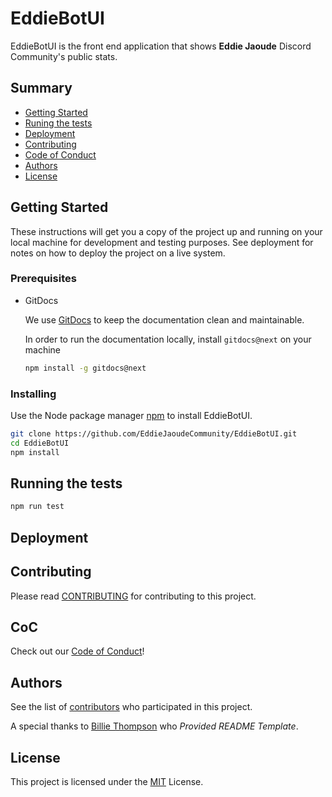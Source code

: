 # EddieBotUI

EddieBotUI is the front end application that shows **Eddie Jaoude** Discord Community's public stats.

## Summary

- [Getting Started](#getting-started)
- [Runing the tests](#running-the-tests)
- [Deployment](#deployment)
- [Contributing](#contributing)
- [Code of Conduct](#coc)
- [Authors](#authors)
- [License](#license)

## Getting Started

These instructions will get you a copy of the project up and running on
your local machine for development and testing purposes. See deployment
for notes on how to deploy the project on a live system.

### Prerequisites

- GitDocs

  We use [GitDocs](https://gitdocs.netlify.app/) to keep the documentation clean and maintainable.

  In order to run the documentation locally, install `gitdocs@next` on your machine

  ```bash
  npm install -g gitdocs@next
  ```

### Installing

Use the Node package manager [npm](https://www.npmjs.com/) to install EddieBotUI.

```bash
git clone https://github.com/EddieJaoudeCommunity/EddieBotUI.git
cd EddieBotUI
npm install
```

## Running the tests

```bash
npm run test
```

## Deployment

## Contributing

Please read [CONTRIBUTING](CONTRIBUTING.md) for contributing to this project.

## CoC

Check out our [Code of Conduct](./CODE_OF_CONDUCT.md)!

## Authors

See the list of
[contributors](https://github.com/EddieJaoudeCommunity/EddieBotUI/graphs/contributors)
who participated in this project.

A special thanks to [Billie Thompson](https://github.com/PurpleBooth) who _Provided README Template_.

## License

This project is licensed under the [MIT](./LICENSE) License.
